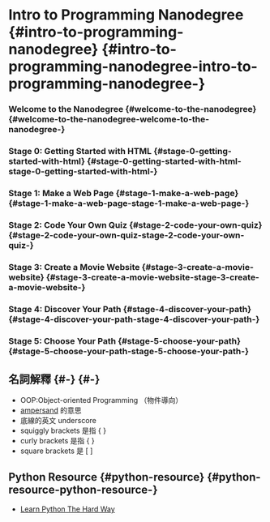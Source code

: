 #  Intro to Programming Nanodegree {\#intro-to-programming-nanodegree} {#intro-to-programming-nanodegree-intro-to-programming-nanodegree-}

### Welcome to the Nanodegree {\#welcome-to-the-nanodegree} {#welcome-to-the-nanodegree-welcome-to-the-nanodegree-}

### Stage 0: Getting Started with HTML {\#stage-0-getting-started-with-html} {#stage-0-getting-started-with-html-stage-0-getting-started-with-html-}

### Stage 1: Make a Web Page {\#stage-1-make-a-web-page} {#stage-1-make-a-web-page-stage-1-make-a-web-page-}

### Stage 2: Code Your Own Quiz {\#stage-2-code-your-own-quiz} {#stage-2-code-your-own-quiz-stage-2-code-your-own-quiz-}

### Stage 3: Create a Movie Website {\#stage-3-create-a-movie-website} {#stage-3-create-a-movie-website-stage-3-create-a-movie-website-}

### Stage 4: Discover Your Path {\#stage-4-discover-your-path} {#stage-4-discover-your-path-stage-4-discover-your-path-}

### Stage 5: Choose Your Path {\#stage-5-choose-your-path} {#stage-5-choose-your-path-stage-5-choose-your-path-}

## 名詞解釋 {\#-} {#-}

* OOP:Object-oriented Programming （物件導向）
* [ampersand](https://www.google.com.tw/webhp?sourceid=chrome-instant&ion=1&espv=2&ie=UTF-8#q=ampersand)
  的意思
* 底線的英文 underscore
* squiggly brackets 是指 { }
* curly brackets 是指 { }
* square brackets 是 \[ \]

## Python Resource {\#python-resource} {#python-resource-python-resource-}

* [Learn Python The Hard Way](https://learnpythonthehardway.org/book/ex42.html)

  





